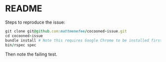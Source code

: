# README

Steps to reproduce the issue:

```ruby
git clone git@github.com:mattmenefee/cocooned-issue.git
cd cocooned-issue
bundle install # Note this requires Google Chrome to be installed first
bin/rspec spec
```

Then note the failing test.
